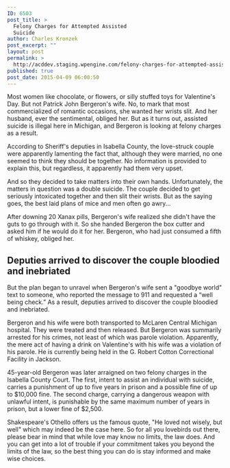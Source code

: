 ```yaml
---
ID: 6503
post_title: >
  Felony Charges for Attempted Assisted
  Suicide
author: Charles Kronzek
post_excerpt: ""
layout: post
permalink: >
  http://acddev.staging.wpengine.com/felony-charges-for-attempted-assisted-suicide.html
published: true
post_date: 2015-04-09 06:00:50
---
```

Most women like chocolate, or flowers, or silly stuffed toys for Valentine's Day. But not Patrick John Bergeron's wife. No, to mark that most commercialized of romantic occasions, she wanted her wrists slit. And her husband, ever the sentimental, obliged her. But as it turns out, assisted suicide is illegal here in Michigan, and Bergeron is looking at felony charges as a result.<!--more-->

According to Sheriff's deputies in Isabella County, the love-struck couple were apparently lamenting the fact that, although they were married, no one seemed to think they should be together. No information is provided to explain this, but regardless, it apparently had them very upset.

And so they decided to take matters into their own hands. Unfortunately, the matters in question was a double suicide. The couple decided to get seriously intoxicated together and then slit their wrists. But as the saying goes, the best laid plans of mice and men often go awry...

After downing 20 Xanax pills, Bergeron's wife realized she didn't have the guts to go through with it. So she handed Bergeron the box cutter and asked him if he would do it for her. Bergeron, who had just consumed a fifth of whiskey, obliged her.


<h2>Deputies arrived to discover the couple bloodied and inebriated</h2>

But the plan began to unravel when Bergeron's wife sent a "goodbye world" text to someone, who reported the message to 911 and requested a “well being check.” As a result, deputies arrived to discover the couple bloodied and inebriated.

Bergeron and his wife were both transported to McLaren Central Michigan hospital. They were treated and then released. But Bergeron was summarily arrested for his crimes, not least of which was parole violation. Apparently, the mere act of having a drink on Valentine's with his wife was a violation of his parole. He is currently being held in the G. Robert Cotton Correctional Facility in Jackson.

45-year-old Bergeron was later arraigned on two felony charges in the Isabella County Court. The first, intent to assist an individual with suicide, carries a punishment of up to five years in prison and a possible fine of up to $10,000 fine. The second charge, carrying a dangerous weapon with unlawful intent, is punishable by the same maximum number of years in prison, but a lower fine of $2,500.

Shakespeare's Othello offers us the famous quote, "He loved not wisely, but well" which may indeed be the case here. So for all you lovebirds out there, please bear in mind that while love may know no limits, the law does. And you can get into a lot of trouble if your commitment takes you beyond the limits of the law, so the best thing you can do is stay informed and make wise choices.